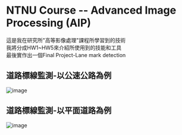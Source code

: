 # NTNU Course -- Advanced Image Processing (AIP)

這是我在研究所"高等影像處理"課程所學習到的技術  
我將分成HW1~HW5來介紹所使用到的技能和工具  
最後實作出一個Final Project-Lane mark detection

## 道路標線監測-以公速公路為例  
![image](https://github.com/ttcheng26/MyAIP/blob/main/video%26gif/road1.gif)
## 道路標線監測-以平面道路為例  
![image](https://github.com/ttcheng26/MyAIP/blob/main/video%26gif/road2.gif)
